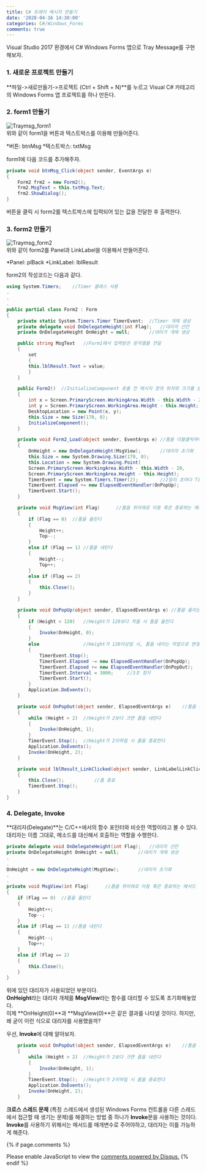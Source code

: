 ```yaml
---
title: C# 트레이 메시지 만들기
date: '2020-04-16 14:30:00'
categories: C#/Windows_Forms
comments: true
---
```


Visual Studio 2017 환경에서 C# Windows Forms 앱으로 Tray Message를 구현해보자.

### 1. 새로운 프로젝트 만들기

**파일->새로만들기->프로젝트 (Ctrl + Shift + N)**를 누르고 Visual C# 카테고리의 Windows Forms 앱 프로젝트를 하나 만든다.  

### 2. form1 만들기

![Traymsg_form1](https://user-images.githubusercontent.com/41281307/79418323-4a60f180-7fef-11ea-8917-b96595688a73.PNG)  
위와 같이 form1을 버튼과 텍스트박스를 이용해 만들어준다.

*버튼: btnMsg
*텍스트박스: txtMsg

form1에 다음 코드를 추가해주자.

```C#
private void btnMsg_Click(object sender, EventArgs e)
{
    Form2 frm2 = new Form2();
    frm2.MsgText = this.txtMsg.Text;
    frm2.ShowDialog();
}
```
버튼을 클릭 시 form2를 텍스트박스에 입력되어 있는 값을 전달한 후 출력한다.

### 3. form2 만들기

![Traymsg_form2](https://user-images.githubusercontent.com/41281307/79418325-4af98800-7fef-11ea-98ad-2db20d0d4389.PNG)  
위와 같이 form2를 Panel과 LinkLabel을 이용해서 만들어준다.  

*Panel: plBack
*LinkLabel: lblResult

form2의 작성코드는 다음과 같다.
```C#
using System.Timers;	//Timer 클래스 사용
.
.
.
public partial class Form2 : Form
{
    private static System.Timers.Timer TimerEvent;	//Timer 개체 생성
    private delegate void OnDelegateHeight(int Flag);	//대리자 선언
    private OnDelegateHeight OnHeight = null;		//대리가 개체 생성

    public string MsgText	//Form1에서 입력받은 문자열을 전달
    {
    	set
    	{
    	this.lblResult.Text = value;
    	}
    }

    public Form2()	//InitializeComponent 호출 전 메시지 창의 위치와 크기를 설정
    {
        int x = Screen.PrimaryScreen.WorkingArea.Width - this.Width - 20;
        int y = Screen.PrimaryScreen.WorkingArea.Height - this.Height;
        DesktopLocation = new Point(x, y);
        this.Size = new Size(170, 0);
        InitializeComponent();
    }

    private void Form2_Load(object sender, EventArgs e)	//폼을 더블클릭하여 생성
    {
        OnHeight = new OnDelegateHeight(MsgView);		//대리자 초기화
        this.Size = new System.Drawing.Size(170, 0);
        this.Location = new System.Drawing.Point(
        Screen.PrimaryScreen.WorkingArea.Width - this.Width - 20,
        Screen.PrimaryScreen.WorkingArea.Height - this.Height);
        TimerEvent = new System.Timers.Timer(2);		//2밀리 초마다 TimerEvent초기화
        TimerEvent.Elapsed += new ElapsedEventHandler(OnPopUp);
        TimerEvent.Start();
    }

    private void MsgView(int Flag)		//폼을 위아래로 이동 혹은 종료하는 메서드
    {
        if (Flag == 0)	//폼을 올린다
        {
            Height++;
            Top--;
        }
        else if (Flag == 1)	//폼을 내린다
        {
            Height--;
            Top++;
        }
        else if (Flag == 2)
        {
            this.Close();
        }
    }

    private void OnPopUp(object sender, ElapsedEventArgs e)	//폼을 올리는 작업을 수행하는 메서드
    {
        if (Height < 120)	//Height가 120보다 작을 시 폼을 올린다
        {
            Invoke(OnHeight, 0);
        }
        else				//Height가 120이상일 시, 폼을 내리는 작업으로 변경
        {
            TimerEvent.Stop();
            TimerEvent.Elapsed -= new ElapsedEventHandler(OnPopUp);
            TimerEvent.Elapsed += new ElapsedEventHandler(OnPopOut);
            TimerEvent.Interval = 3000;		//3초 정지
            TimerEvent.Start();
    	}
        Application.DoEvents();
    }

    private void OnPopOut(object sender, ElapsedEventArgs e)	//폼을 내리는 작업을 수행하는 메서드
    {
        while (Height > 2)	//Height가 2보다 크면 폼을 내린다
        {
            Invoke(OnHeight, 1);
        }
        TimerEvent.Stop();	//Height가 2이하일 시 폼을 종료한다
        Application.DoEvents();
        Invoke(OnHeight, 2);
    }

    private void lblResult_LinkClicked(object sender, LinkLabelLinkClickedEventArgs e)	//LinkLabel을 더블클릭하여 생성
    {
        this.Close();			//폼 종료
        TimerEvent.Stop();
    }
}
```

### 4. Delegate, Invoke

**대리자(Delegate)**는 C/C++에서의 함수 포인터와 비슷한 역할이라고 볼 수 있다.
대리자는 이름 그대로, 메소드를 대신해서 호출하는 역할을 수행한다.

```C#
private delegate void OnDelegateHeight(int Flag);	//대리자 선언
private OnDelegateHeight OnHeight = null;		//대리가 개체 생성
.
.
OnHeight = new OnDelegateHeight(MsgView);		//대리자 초기화
.
.
private void MsgView(int Flag)		//폼을 위아래로 이동 혹은 종료하는 메서드
{
    if (Flag == 0)	//폼을 올린다
    {
        Height++;
        Top--;
    }
    else if (Flag == 1)	//폼을 내린다
    {
        Height--;
        Top++;
    }
    else if (Flag == 2)
    {
        this.Close();
    }
}
```
위에 있던 대리자가 사용되었던 부분이다.  
**OnHeight**라는 대리자 개체를 **MsgView**라는 함수를 대리할 수 있도록 초기화해놓았다.  
이제 **OnHeight(0)**과 **MsgView(0)**은 같은 결과를 나타낼 것이다. 하지만, 왜 굳이 이런 식으로 대리자를 사용했을까?  

우선, **Invoke**에 대해 알아보자.
```C#
    private void OnPopOut(object sender, ElapsedEventArgs e)	//폼을 내리는 작업을 수행하는 메서드
    {
        while (Height > 2)	//Height가 2보다 크면 폼을 내린다
        {
            Invoke(OnHeight, 1);
        }
        TimerEvent.Stop();	//Height가 2이하일 시 폼을 종료한다
        Application.DoEvents();
        Invoke(OnHeight, 2);
    }
```
**크로스 스레드 문제** (특정 스레드에서 생성된 Windows Forms 컨트롤을 다른 스레드에서 접근할 때 생기는 문제)를 해결하는 방법 중 하나가 **Invoke**문을 사용하는 것이다.  
**Invoke**를 사용하기 위해서는 메서드를 매개변수로 주어야하고, 대리자는 이를 가능하게 해준다.





{% if page.comments %}
<div id="disqus_thread"></div>
<script>
/**
*  RECOMMENDED CONFIGURATION VARIABLES: EDIT AND UNCOMMENT THE SECTION BELOW TO INSERT DYNAMIC VALUES FROM YOUR PLATFORM OR CMS.
*  LEARN WHY DEFINING THESE VARIABLES IS IMPORTANT: https://disqus.com/admin/universalcode/#configuration-variables*/
/*
var disqus_config = function () {
this.page.url = PAGE_URL;  // Replace PAGE_URL with your page's canonical URL variable
this.page.identifier = PAGE_IDENTIFIER; // Replace PAGE_IDENTIFIER with your page's unique identifier variable
};
*/
(function() { // DON'T EDIT BELOW THIS LINE
var d = document, s = d.createElement('script');
s.src = 'https://hwnagto.disqus.com/embed.js';
s.setAttribute('data-timestamp', +new Date());
(d.head || d.body).appendChild(s);
})();
</script>
<noscript>Please enable JavaScript to view the <a href="https://disqus.com/?ref_noscript">comments powered by Disqus.</a></noscript>
{% endif %}